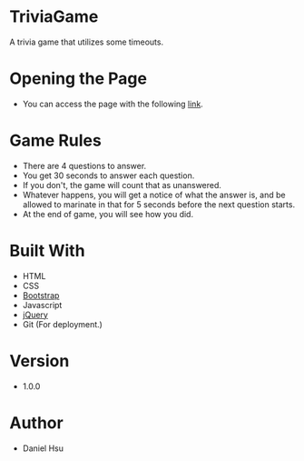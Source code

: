 # TriviaGame
A trivia game that utilizes some timeouts.

# Opening the Page
- You can access the page with the following [link](https://majorazero.github.io/TriviaGame/).

# Game Rules
- There are 4 questions to answer.
- You get 30 seconds to answer each question.
- If you don't, the game will count that as unanswered.
- Whatever happens, you will get a notice of what the answer is, and be allowed to marinate in that for 5 seconds before the next question starts.
- At the end of game, you will see how you did.

# Built With
- HTML
- CSS
- [Bootstrap](https://getbootstrap.com/)
- Javascript
- [jQuery](https://jquery.com/)
- Git (For deployment.)

# Version
- 1.0.0

# Author
- Daniel Hsu

